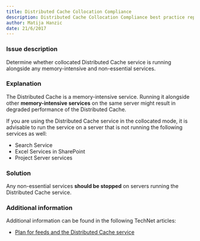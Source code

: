 ```yaml
---
title: Distributed Cache Collocation Compliance
description: Distributed Cache Collocation Compliance best practice report by SPDocKit determines whether collocated Distributed Cache service is running alongside any memory-intensive and non-essential services.
author: Matija Hanzic
date: 21/6/2017
---
```

### Issue description
Determine whether collocated Distributed Cache service is running alongside any memory-intensive
and non-essential services.

### Explanation
The Distributed Cache is a memory-intensive service. Running it alongside other **memory-intensive services** on the same server might result in degraded performance of the Distributed Cache.

If you are using the Distributed Cache service in the collocated mode, it is advisable to run the service on a server that is not running the following services as well:

* Search Service
* Excel Services in SharePoint
* Project Server services

### Solution
Any non-essential services **should be stopped** on servers running the Distributed Cache service.

### Additional information 
Additional information can be found in the following TechNet articles:
* [Plan for feeds and the Distributed Cache service](https://technet.microsoft.com/en-us/library/jj219572(v=office.15).aspx)